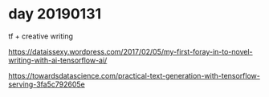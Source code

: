 # day 20190131

tf + creative writing

https://dataissexy.wordpress.com/2017/02/05/my-first-foray-in-to-novel-writing-with-ai-tensorflow-ai/

https://towardsdatascience.com/practical-text-generation-with-tensorflow-serving-3fa5c792605e



